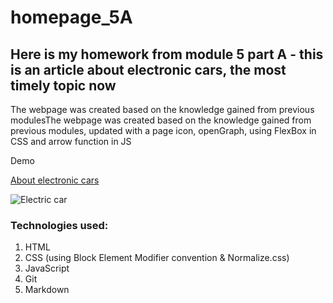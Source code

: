 # homepage_5A
## Here is my homework from module 5 part A - this is an article about electronic cars, the most timely topic now

The webpage was created based on the knowledge gained from previous modulesThe webpage was created based on the knowledge gained from previous modules, 
updated with a page icon, openGraph, using FlexBox in CSS and arrow function in JS

Demo

[About electronic cars](https://parvinaodinaeva.github.io/homepage_5A/)

![Electric car](https://i.postimg.cc/L530sBn6/electric-car.jpg)

### Technologies used:
1. HTML
1. CSS (using Block Element Modifier convention & Normalize.css)
1. JavaScript
1. Git 
1. Markdown
